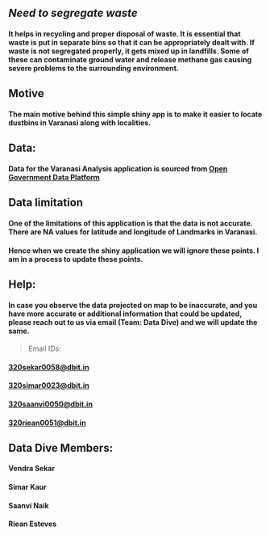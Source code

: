 ## *Need to segregate waste*

#### It helps in recycling and proper disposal of waste.  It is essential that waste is put in separate bins so that it can be appropriately dealt with. If waste is not segregated properly, it gets mixed up in landfills. Some of these can contaminate ground water and release methane gas causing severe problems to the surrounding environment.

## Motive
#### The main motive behind this simple shiny app is to make it easier to locate dustbins in Varanasi along with localities.

## Data:
#### Data for the Varanasi Analysis application is sourced from [Open Government Data Platform](https://dataspace.niua.org/dataset/varanasi)


## Data limitation
#### One of the limitations of this application is that the data is not accurate.  There are  NA values for latitude and longitude of Landmarks in Varanasi.

#### Hence when we create the shiny application we will ignore these points. I am in a process to update these points.

## Help:
#### In case you observe the data projected on map to be inaccurate, and you have more accurate or additional information that could be updated, please reach out to us via email (Team: Data Dive) and we will update the same.

>Email IDs:
#### 320sekar0058@dbit.in
#### 320simar0023@dbit.in
#### 320saanvi0050@dbit.in
#### 320riean0051@dbit.in


## Data Dive Members:
#### Vendra Sekar

#### Simar Kaur

#### Saanvi Naik

#### Riean Esteves
